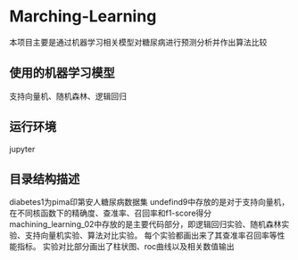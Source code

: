 # Marching-Learning
本项目主要是通过机器学习相关模型对糖尿病进行预测分析并作出算法比较
## 使用的机器学习模型
支持向量机、随机森林、逻辑回归
## 运行环境
jupyter
## 目录结构描述
diabetes1为pima印第安人糖尿病数据集
undefind9中存放的是对于支持向量机，在不同核函数下的精确度、查准率、召回率和f1-score得分
machining_learning_02中存放的是主要代码部分，即逻辑回归实验、随机森林实验、支持向量机实验、算法对比实验。
每个实验都画出来了其查准率召回率等性能指标。
实验对比部分画出了柱状图、roc曲线以及相关数值输出
